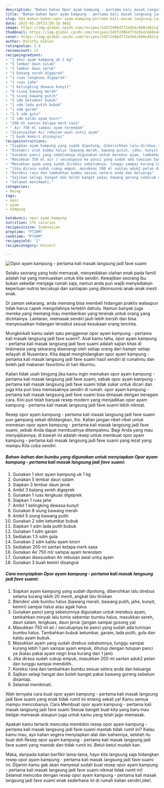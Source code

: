 ```yaml
---
description: "Bahan-bahan Opor ayam kampung - pertama kali masak langsung jadi fave suami yang lezat dan Mudah Dibuat"
title: "Bahan-bahan Opor ayam kampung - pertama kali masak langsung jadi fave suami yang lezat dan Mudah Dibuat"
slug: 641-bahan-bahan-opor-ayam-kampung-pertama-kali-masak-langsung-jadi-fave-suami-yang-lezat-dan-mudah-dibuat
date: 2021-05-20T23:59:10.986Z
image: https://img-global.cpcdn.com/recipes/5d5f2d96d772e5bd/680x482cq70/opor-ayam-kampung-pertama-kali-masak-langsung-jadi-fave-suami-foto-resep-utama.jpg
thumbnail: https://img-global.cpcdn.com/recipes/5d5f2d96d772e5bd/680x482cq70/opor-ayam-kampung-pertama-kali-masak-langsung-jadi-fave-suami-foto-resep-utama.jpg
cover: https://img-global.cpcdn.com/recipes/5d5f2d96d772e5bd/680x482cq70/opor-ayam-kampung-pertama-kali-masak-langsung-jadi-fave-suami-foto-resep-utama.jpg
author: Dorothy Gibson
ratingvalue: 3.8
reviewcount: 13
recipeingredient:
- "1 ekor ayam kampung uk 1 kg"
- "5 lembar daun salam"
- "3 lembar daun jeruk"
- "3 batang sereh digeprek"
- "1 ruas lengkuas digeprek"
- "1 ruas jahe"
- "1 kelingking dewasa kunyit"
- "8 siung bawang merah"
- "5 siung bawang putih"
- "2 sdm ketumbar bubuk"
- "1 sdm lada putih bubuk"
- "1 sdm garam"
- "1.5 sdm gula"
- "2 sdm kaldu ayam knorr"
- "200 ml santan kelapa merk sasa"
- " Air 750 ml sampai ayam terendam"
- "disesuaikan Air rebusan awal untuj ayam"
- "3 buah kemiri disangrai"
recipeinstructions:
- "Siapkan ayam kampung yang sudah dipotong, dibersihkan lalu direbus selama kurang lebih 20 menit, angkat lalu tiriskan"
- "Blender/ ulek bumbu halus (bawang merah, bawang putih, jahe, kunyit, kemiri) sampai halus atau agak halus"
- "Gunakan panci yang sebelumnya digunakan untuk merebus ayam, tambahkan minyak lalu tumis sebentar bumbu halus, masukkan sereh, daun salam, lengkuas, daun jeruk (jangan sampai gosong ya)"
- "Masukkan 750 ml air / secukupnya ke panci yang sudah ada tumisan bumbu halus. Tambahkan bubuk ketumbar, garam, lada putih, gula dan kaldu ayam bubuk."
- "Masukkan ayam yang sudah direbus sebelumnya, tunggu sampai kurang lebih 1 jam sampai ayam empuk, ditutup dengan tutupan panci ya (kalau pakai ayam negri bisa kurang dari 1 jam)"
- "Jika dirasa sudah cukup empuk, masukkan 200 ml santan aduk2 pelan dan tunggu sampai mendidih.."
- "Koreksi rasa dan tambahkan bumbu sesuai selera anda dan keluarga"
- "Sajikan selagi hangat dan boleh banget pakai bawang goreng sebelum disantap."
- "Selamat menikmati."
categories:
- Resep
tags:
- opor
- ayam
- kampung

katakunci: opor ayam kampung 
nutrition: 176 calories
recipecuisine: Indonesian
preptime: "PT20M"
cooktime: "PT46M"
recipeyield: "1"
recipecategory: Dessert

---
```



![Opor ayam kampung - pertama kali masak langsung jadi fave suami](https://img-global.cpcdn.com/recipes/5d5f2d96d772e5bd/680x482cq70/opor-ayam-kampung-pertama-kali-masak-langsung-jadi-fave-suami-foto-resep-utama.jpg)

Selaku seorang yang hobi memasak, menyediakan olahan enak pada famili adalah hal yang memuaskan untuk kita sendiri. Kewajiban seorang ibu bukan sekedar menjaga rumah saja, namun anda pun wajib menyediakan keperluan nutrisi tercukupi dan santapan yang dikonsumsi anak-anak mesti enak.

Di zaman  sekarang, anda memang bisa membeli hidangan praktis walaupun tidak harus capek mengolahnya terlebih dahulu. Namun banyak juga mereka yang memang mau memberikan yang terenak untuk orang yang dicintainya. Lantaran, memasak sendiri jauh lebih bersih dan bisa menyesuaikan hidangan tersebut sesuai kesukaan orang tercinta. 



Mungkinkah kamu salah satu penggemar opor ayam kampung - pertama kali masak langsung jadi fave suami?. Asal kamu tahu, opor ayam kampung - pertama kali masak langsung jadi fave suami adalah sajian khas di Indonesia yang sekarang disenangi oleh setiap orang dari hampir setiap wilayah di Nusantara. Kita dapat menghidangkan opor ayam kampung - pertama kali masak langsung jadi fave suami hasil sendiri di rumahmu dan boleh jadi makanan favoritmu di hari liburmu.

Kalian tidak usah bingung jika kamu ingin memakan opor ayam kampung - pertama kali masak langsung jadi fave suami, sebab opor ayam kampung - pertama kali masak langsung jadi fave suami tidak sukar untuk dicari dan juga kita pun bisa memasaknya sendiri di rumah. opor ayam kampung - pertama kali masak langsung jadi fave suami bisa dimasak dengan beragam cara. Kini pun telah banyak resep modern yang menjadikan opor ayam kampung - pertama kali masak langsung jadi fave suami lebih nikmat.

Resep opor ayam kampung - pertama kali masak langsung jadi fave suami pun gampang sekali dihidangkan, lho. Kalian jangan ribet-ribet untuk memesan opor ayam kampung - pertama kali masak langsung jadi fave suami, sebab Anda dapat membuatnya ditempatmu. Bagi Anda yang mau menyajikannya, di bawah ini adalah resep untuk membuat opor ayam kampung - pertama kali masak langsung jadi fave suami yang lezat yang mampu Kita coba sendiri.

<!--inarticleads1-->

##### Bahan-bahan dan bumbu yang digunakan untuk menyiapkan Opor ayam kampung - pertama kali masak langsung jadi fave suami:

1. Gunakan 1 ekor ayam kampung uk 1 kg
1. Gunakan 5 lembar daun salam
1. Siapkan 3 lembar daun jeruk
1. Ambil 3 batang sereh digeprek
1. Gunakan 1 ruas lengkuas digeprek
1. Siapkan 1 ruas jahe
1. Ambil 1 kelingking dewasa kunyit
1. Gunakan 8 siung bawang merah
1. Ambil 5 siung bawang putih
1. Gunakan 2 sdm ketumbar bubuk
1. Siapkan 1 sdm lada putih bubuk
1. Gunakan 1 sdm garam
1. Sediakan 1.5 sdm gula
1. Gunakan 2 sdm kaldu ayam knorr
1. Sediakan 200 ml santan kelapa merk sasa
1. Gunakan  Air 750 ml/ sampai ayam terendam
1. Gunakan disesuaikan Air rebusan awal untuj ayam
1. Gunakan 3 buah kemiri disangrai




<!--inarticleads2-->

##### Cara menyiapkan Opor ayam kampung - pertama kali masak langsung jadi fave suami:

1. Siapkan ayam kampung yang sudah dipotong, dibersihkan lalu direbus selama kurang lebih 20 menit, angkat lalu tiriskan
1. Blender/ ulek bumbu halus (bawang merah, bawang putih, jahe, kunyit, kemiri) sampai halus atau agak halus
1. Gunakan panci yang sebelumnya digunakan untuk merebus ayam, tambahkan minyak lalu tumis sebentar bumbu halus, masukkan sereh, daun salam, lengkuas, daun jeruk (jangan sampai gosong ya)
1. Masukkan 750 ml air / secukupnya ke panci yang sudah ada tumisan bumbu halus. Tambahkan bubuk ketumbar, garam, lada putih, gula dan kaldu ayam bubuk.
1. Masukkan ayam yang sudah direbus sebelumnya, tunggu sampai kurang lebih 1 jam sampai ayam empuk, ditutup dengan tutupan panci ya (kalau pakai ayam negri bisa kurang dari 1 jam)
1. Jika dirasa sudah cukup empuk, masukkan 200 ml santan aduk2 pelan dan tunggu sampai mendidih..
1. Koreksi rasa dan tambahkan bumbu sesuai selera anda dan keluarga
1. Sajikan selagi hangat dan boleh banget pakai bawang goreng sebelum disantap.
1. Selamat menikmati.




Wah ternyata cara buat opor ayam kampung - pertama kali masak langsung jadi fave suami yang enak tidak rumit ini enteng sekali ya! Kamu semua mampu mencobanya. Cara Membuat opor ayam kampung - pertama kali masak langsung jadi fave suami Sesuai banget buat kita yang baru mau belajar memasak ataupun juga untuk kamu yang telah jago memasak.

Apakah kamu tertarik mencoba membikin resep opor ayam kampung - pertama kali masak langsung jadi fave suami mantab tidak rumit ini? Kalau kamu mau, ayo kalian segera menyiapkan alat dan bahannya, setelah itu buat deh Resep opor ayam kampung - pertama kali masak langsung jadi fave suami yang mantab dan tidak rumit ini. Betul-betul mudah kan. 

Maka, daripada kalian berfikir lama-lama, hayo kita langsung saja hidangkan resep opor ayam kampung - pertama kali masak langsung jadi fave suami ini. Dijamin kamu gak akan menyesal sudah buat resep opor ayam kampung - pertama kali masak langsung jadi fave suami nikmat tidak rumit ini! Selamat mencoba dengan resep opor ayam kampung - pertama kali masak langsung jadi fave suami enak sederhana ini di rumah kalian sendiri,oke!.

